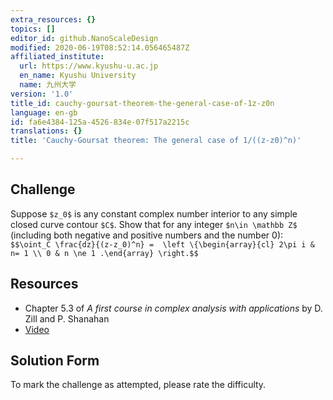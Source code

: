 ```yaml
---
extra_resources: {}
topics: []
editor_id: github.NanoScaleDesign
modified: 2020-06-19T08:52:14.056465487Z
affiliated_institute:
  url: https://www.kyushu-u.ac.jp
  en_name: Kyushu University
  name: 九州大学
version: '1.0'
title_id: cauchy-goursat-theorem-the-general-case-of-1z-z0n
language: en-gb
id: fa6e4384-125a-4526-834e-07f517a2215c
translations: {}
title: 'Cauchy-Goursat theorem: The general case of 1/((z-z0)^n)'

---
```


## Challenge
Suppose `$z_0$` is any constant complex number interior to any simple closed curve contour `$C$`. Show that for any  integer `$n\in \mathbb Z$` (including both negative and positive numbers and the number 0):
 `$$\oint_C \frac{dz}{(z-z_0)^n} =  \left \{\begin{array}{cl} 2\pi i & n= 1 \\ 0 & n \ne 1 .\end{array} \right.$$`


## Resources
- Chapter 5.3 of *A first course in complex analysis with applications* by D. Zill and P. Shanahan
- [Video](https://www.youtube.com/watch?v=VI_K5eNb2YE&list=PLi7yHjesblV0sSfZzWdSUXGO683n_nJdQ&index=24)

## Solution Form
To mark the challenge as attempted, please rate the difficulty.